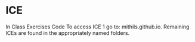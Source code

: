 # ICE
In Class Exercises Code
To access ICE 1 go to: mithils.github.io. Remaining ICEs are found in the appropriately named folders.
